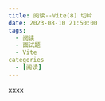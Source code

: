 ```yaml
---
title: 阅读--Vite(8) 切片
date: 2023-08-10 21:50:00
tags:
  - 阅读
  - 面试题
  - Vite
categories
  - [阅读]
---
```

xxxx
